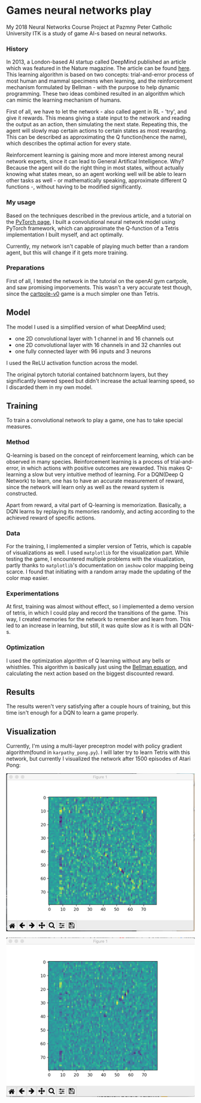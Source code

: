 # Games neural networks play
My 2018 Neural Networks Course Project at Pazmny Peter Catholic University ITK is a study of game AI-s based on neural networks. 

### History

In 2013, a London-based AI startup called DeepMind published an article which was featured in the Nature magazine. The article can be found [here](https://www.nature.com/articles/nature14236). This learning algorithm is based on two concepts: trial-and-error process of most human and mammal specimens when learning, and the reinforcement mechanism formulated by Bellman - with the purpose to help dynamic programming. These two ideas combined resulted in an algorithm which can mimic the learning mechanism of humans.

First of all, we have to let the network - also called agent in RL - 'try', and give it rewards. This means giving a state input to the network and reading the output as an action, then simulating the next state. Repeating this, the agent will slowly map certain actions to certain states as most rewarding. This can be described as approximating the Q function(hence the name), which describes the optimal action for every state. 

Reinforcement learning is gaining more and more interest among neural network experts, since it can lead to General Artifical Intelligence. Why? Because the agent will do the right thing in most states, without actually knowing what states mean, so an agent working well will be able to learn other tasks as well - or mathematically speaking, approximate different Q functions -, without having to be modified significantly.

### My usage

Based on the techniques described in the previous article, and a tutorial on the [PyTorch page](http://pytorch.org/tutorials/intermediate/reinforcement_q_learning.html), I built a convolutional neural network model using PyTorch framework, which can approximate the Q-function of a Tetris implementation I built myself, and act optimally. 

Currently, my network isn't capable of playing much better than a random agent, but this will change if it gets more training. 

### Preparations

First of all, I tested the network in the tutorial on the openAI gym cartpole, and saw promising imporvements. This wasn't a very accurate test though, since the [cartpole-v0](https://gym.openai.com/envs/CartPole-v0/) game is a much simpler one than Tetris. 

## Model

The model I used is a simplified version of what DeepMind used;

  - one 2D convolutional layer with 1 channel in and 16 channels out
  - one 2D convolutional layer with 16 channels in and 32 channles out 
  - one fully connected layer with 96 inputs and 3 neurons

I used the ReLU activation function across the model.

The original pytorch tutorial contained batchnorm layers, but they significantly lowered speed but didn't increase the actual learning speed, so I discarded them in my own model.

## Training 

To train a convolutional network to play a game, one has to take special measures.

### Method 

Q-learning is based on the concept of reinforcement learning, which can be observed in many species. Reinforcement learning is a process of trial-and-error, in which actions with positive outcomes are rewarded. This makes Q-learning a slow but very intuitive method of learning. For a DQN(Deep Q Network) to learn, one has to have an accurate measurement of reward, since the network will learn only as well as the reward system is constructed. 

Apart from reward, a vital part of Q-learning is memorization. Basically, a DQN learns by replaying its memories randomly, and acting according to the achieved reward of specific actions.

### Data

For the training, I implemented a simpler version of Tetris, which is capable of visualizations as well. I used `matplotlib` for the visualization part. While testing the game, I encountered multiple problems with the visualization, partly thanks to  `matplotlib`'s documentation on `imshow` color mapping being scarce. I found that initiating with a random array made the updating of the color map easier. 

### Experimentations 

At first, training was almost without effect, so I implemented a demo version of tetris, in which I could play and record the transitions of the game. This way, I created memories for the network to remember and learn from. This led to an increase in learning, but still, it was quite slow as it is with all DQN-s.

### Optimization

I used the optimization algorithm of Q learning without any bells or whisthles. This algorithm is basically just using the [Bellman equation](https://en.wikipedia.org/wiki/Bellman_equation#The_Bellman_equation), and calculating the next action based on the biggest discounted reward. 

## Results

The results weren't very satisfying after a couple hours of training, but this time isn't enough for a DQN to learn a game properly.

## Visualization

Currently, I'm using a multi-layer preceptron model with policy gradient algorithm(found in `karpathy_pong.py`). I will later try to learn Tetris with this network, but currently I visualized the network after 1500 episodes of Atari Pong:

![visualization_3](https://raw.githubusercontent.com/herbat/course-project-2018/master/vis3.png)


![visualization_3](https://raw.githubusercontent.com/herbat/course-project-2018/master/vis101.png)



